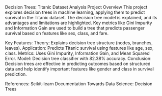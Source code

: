 Decision Trees: Titanic Dataset Analysis
Project Overview
This project explores decision trees in machine learning, applying them to predict survival in the Titanic dataset. The decision tree model is explained, and its advantages and limitations are highlighted. Key metrics like Gini Impurity and Information Gain are used to build a tree that predicts passenger survival based on features like sex, class, and fare.

Key Features:
Theory: Explains decision tree structure (nodes, branches, leaves).
Application: Predicts Titanic survival using features like age, sex, class.
Metrics: Uses Gini Impurity, Information Gain, and Mean Squared Error.
Model: Decision tree classifier with 82.38% accuracy.
Conclusion:
Decision trees are effective in predicting outcomes based on structured data and help identify important features like gender and class in survival prediction.

References:
Scikit-learn Documentation
Towards Data Science: Decision Trees

